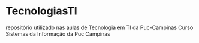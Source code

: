 # TecnologiasTI
repositório utilizado nas aulas de Tecnologia em TI da Puc-Campinas
Curso Sistemas da Informação da Puc Campinas
